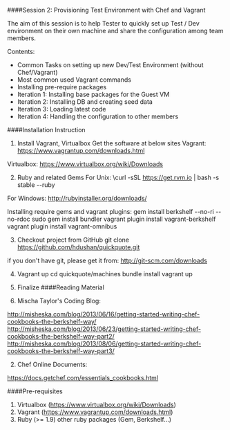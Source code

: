 ####Session 2: Provisioning Test Environment with Chef and Vagrant

The aim of this session is to help Tester to quickly set up Test / Dev environment on their own machine and share the configuration among team members.

Contents:
- Common Tasks on setting up new Dev/Test Environment (without Chef/Vagrant)
- Most common used Vagrant commands
- Installing pre-require packages
- Iteration 1: Installing base packages for the Guest VM
- Iteration 2: Installing DB and creating seed data
- Iteration 3: Loading latest code
- Iteration 4: Handling the configuration to other members

####Installation Instruction
1. Install Vagrant, Virtualbox
Get the software at below sites
Vagrant:
https://www.vagrantup.com/downloads.html

Virtualbox:
https://www.virtualbox.org/wiki/Downloads


2. Ruby and related Gems
For Unix:
\curl -sSL https://get.rvm.io | bash -s stable --ruby

For Windows:
http://rubyinstaller.org/downloads/

Installing require gems and vagrant plugins:
gem install berkshelf --no-ri --no-rdoc
sudo gem install bundler
vagrant plugin install vagrant-berkshelf
vagrant plugin install vagrant-omnibus


3. Checkout project from GitHub
git clone https://github.com/hdushan/quickquote.git

if you don't have git, please get it from: http://git-scm.com/downloads


4. Vagrant up
cd quickquote/machines
bundle install
vagrant up

5. Finalize
####Reading Material

1. Mischa Taylor's Coding Blog:

http://misheska.com/blog/2013/06/16/getting-started-writing-chef-cookbooks-the-berkshelf-way/
http://misheska.com/blog/2013/06/23/getting-started-writing-chef-cookbooks-the-berkshelf-way-part2/
http://misheska.com/blog/2013/08/06/getting-started-writing-chef-cookbooks-the-berkshelf-way-part3/

2. Chef Online Documents:

https://docs.getchef.com/essentials_cookbooks.html


####Pre-requisites

1. Virtualbox (https://www.virtualbox.org/wiki/Downloads)
2. Vagrant (https://www.vagrantup.com/downloads.html)
3. Ruby (>= 1.9) other ruby packages (Gem, Berkshelf...)
